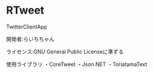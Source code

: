 # RTweet
TwitterClientApp

開発者:らいちちゃん


ライセンス:GNU General Public Licenseに準ずる

使用ライブラリ
・CoreTweet
・Json.NET
・ToriatamaText